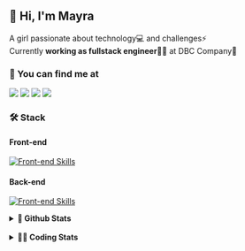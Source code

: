 ## 👋 Hi, I'm Mayra

A girl passionate about technology💻 and challenges⚡  
Currently **working as fullstack engineer**👩‍💻 at DBC Company🚀   

### 💬 You can find me at

<a href="https://mayra.dev" target="_blank" rel="noopener"><img src="https://img.shields.io/badge/-mayra.dev-005FED?style=flat&logo=Google-chrome&logoColor=white"/></a>
<a href="https://linkedin.com/in/mayraamaral" target="_blank" rel="noopener"><img src="https://img.shields.io/badge/-/mayraamaral-0077B5?style=flat&logo=Linkedin&logoColor=white"/></a>
<a href="mailto:mayra@mayra.dev" target="_blank" rel="noopener"><img src="https://img.shields.io/badge/-mayra@mayra.dev-D14836?style=flat&logo=Gmail&logoColor=white"/></a>
<a href="" target="_blank" rel="noopener"><img src="https://img.shields.io/badge/-mayraamaral-7289DA?style=flat&logo=Discord&logoColor=white"/></a>

### 🛠️ Stack
#### Front-end

[![Front-end Skills](https://skillicons.dev/icons?i=react,next,redux,styledcomponents,html,css,sass,js,ts,figma)](https://skillicons.dev)
#### Back-end

[![Front-end Skills](https://skillicons.dev/icons?i=java,spring,hibernate,aws,idea,postgres,mysql,git,linux,bash,nodejs,docker,kubernetes,jenkins)](https://skillicons.dev)


<details>
    <summary><strong>📌 Github Stats</strong></summary>
    <br />
    <div align="center">
        <table>
      <td><img height="160em" src="https://github-readme-stats.vercel.app/api?username=mayraamaral&show_icons=true&theme=algolia&hide_border=true&hide=stars&count_private=true" alt="Readme stats"></td>
      <td><img height="160em" src="https://github-readme-stats.vercel.app/api/top-langs/?username=mayraamaral&&layout=compact&&theme=algolia&hide_border=true&langs_count=6" alt="Language stats"></td>
       </table>
  </div> 
    

  <p align="center">
    <img src="https://github-readme-streak-stats.herokuapp.com?user=mayraamaral&theme=dark&hide_border=true&date_format=j%20M%5B%20Y%5D&locale=pt-br&background=050F2C&ring=0195DD&fire=23AA7D&currStreakLabel=23AA7D" alt="Streak stats">
  </p> 
</details>

<br />

<details>
  <summary><strong>👩‍💻 Coding Stats</strong></summary>
  <br />
  
  <!--START_SECTION:waka-->
![Code Time](http://img.shields.io/badge/Code%20Time-305%20hrs%207%20mins-blue)

**🐱 My GitHub Data** 

> 📦 579.6 kB Used in GitHub's Storage 
 > 
> 🏆 264 Contributions in the Year 2024
 > 
> 🚫 Not Opted to Hire
 > 
> 📜 51 Public Repositories 
 > 
> 🔑 31 Private Repositories 
 > 
**I'm an Early 🐤** 

```text
🌞 Morning                406 commits         ███░░░░░░░░░░░░░░░░░░░░░░   10.43 % 
🌆 Daytime                2077 commits        █████████████░░░░░░░░░░░░   53.37 % 
🌃 Evening                1253 commits        ████████░░░░░░░░░░░░░░░░░   32.19 % 
🌙 Night                  156 commits         █░░░░░░░░░░░░░░░░░░░░░░░░   04.01 % 
```
📅 **I'm Most Productive on Thursday** 

```text
Monday                   679 commits         ████░░░░░░░░░░░░░░░░░░░░░   17.45 % 
Tuesday                  667 commits         ████░░░░░░░░░░░░░░░░░░░░░   17.14 % 
Wednesday                651 commits         ████░░░░░░░░░░░░░░░░░░░░░   16.73 % 
Thursday                 723 commits         █████░░░░░░░░░░░░░░░░░░░░   18.58 % 
Friday                   591 commits         ████░░░░░░░░░░░░░░░░░░░░░   15.18 % 
Saturday                 234 commits         ██░░░░░░░░░░░░░░░░░░░░░░░   06.01 % 
Sunday                   347 commits         ██░░░░░░░░░░░░░░░░░░░░░░░   08.92 % 
```


📊 **This Week I Spent My Time On** 

```text
🕑︎ Time Zone: America/Sao_Paulo

💬 Programming Languages: 
Java                     20 hrs 37 mins      █████████████████░░░░░░░░   68.20 % 
HTML                     4 hrs 28 mins       ████░░░░░░░░░░░░░░░░░░░░░   14.77 % 
SQL                      1 hr 19 mins        █░░░░░░░░░░░░░░░░░░░░░░░░   04.40 % 
Markdown                 1 hr 18 mins        █░░░░░░░░░░░░░░░░░░░░░░░░   04.34 % 
Text                     29 mins             ░░░░░░░░░░░░░░░░░░░░░░░░░   01.65 % 

🔥 Editors: 
Intellijidea             20 hrs 52 mins      █████████████████░░░░░░░░   69.04 % 
VS Code                  9 hrs 21 mins       ████████░░░░░░░░░░░░░░░░░   30.96 % 

💻 Operating System: 
Linux                    30 hrs 14 mins      █████████████████████████   100.00 % 
```

**I Mostly Code in Java** 

```text
Java                     121 repos           ███████░░░░░░░░░░░░░░░░░░   26.36 % 
HTML                     117 repos           ██████░░░░░░░░░░░░░░░░░░░   25.49 % 
JavaScript               101 repos           ██████░░░░░░░░░░░░░░░░░░░   22.00 % 
TypeScript               96 repos            █████░░░░░░░░░░░░░░░░░░░░   20.92 % 
PLSQL                    1 repo              ░░░░░░░░░░░░░░░░░░░░░░░░░   00.22 % 
```




 Last Updated on 23/03/2024 18:53:54 UTC
<!--END_SECTION:waka-->

</details>
